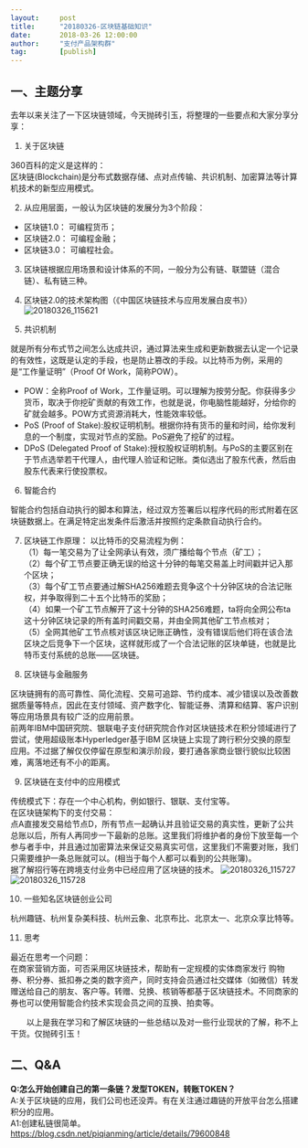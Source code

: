 ```yaml
---  
layout:     post   
title:      "20180326-区块链基础知识"  
date:       2018-03-26 12:00:00  
author:     "支付产品架构群"  
tag:		[publish]   
--- 
```


## 一、主题分享

去年以来关注了一下区块链领域，今天抛砖引玉，将整理的一些要点和大家分享分享：

1. 关于区块链

360百科的定义是这样的：  
区块链(Blockchain)是分布式数据存储、点对点传输、共识机制、加密算法等计算机技术的新型应用模式。

2. 从应用层面，一般认为区块链的发展分为3个阶段：
- 区块链1.0： 可编程货币；
- 区块链2.0： 可编程金融；
- 区块链3.0： 可编程社会。  

3. 区块链根据应用场景和设计体系的不同，一般分为公有链、联盟链（混合链）、私有链三种。  

4. 区块链2.0的技术架构图（《中国区块链技术与应用发展白皮书》）
![20180326_115621](http://static.cocolian.org/img/20180326_115621.png)  

5. 共识机制  

就是所有分布式节之间怎么达成共识，通过算法来生成和更新数据去认定一个记录的有效性，这既是认定的手段，也是防止篡改的手段。以比特币为例，采用的是“工作量证明”（Proof Of Work，简称POW）。

- POW：全称Proof of Work，工作量证明。可以理解为按劳分配。你获得多少货币，取决于你挖矿贡献的有效工作，也就是说，你电脑性能越好，分给你的矿就会越多。POW方式资源消耗大，性能效率较低。  
- PoS (Proof of Stake):股权证明机制。根据你持有货币的量和时间，给你发利息的一个制度，实现对节点的奖励。PoS避免了挖矿的过程。  
- DPoS (Delegated Proof of Stake):授权股权证明机制。与PoS的主要区别在于节点选举若干代理人，由代理人验证和记账。类似选出了股东代表，然后由股东代表来行使投票权。  

6. 智能合约  

智能合约包括自动执行的脚本和算法，经过双方签署后以程序代码的形式附着在区块链数据上。在满足特定出发条件后激活并按照约定条款自动执行合约。

7. 区块链工作原理： 以比特币的交易流程为例：  
（1）每一笔交易为了让全网承认有效，须广播给每个节点（矿工）；  
（2）每个矿工节点要正确无误的给这十分钟的每笔交易盖上时间戳并记入那个区块；  
（3）每个矿工节点要通过解SHA256难题去竞争这个十分钟区块的合法记账权，并争取得到二十五个比特币的奖励；  
（4）如果一个矿工节点解开了这十分钟的SHA256难题，ta将向全网公布ta这十分钟区块记录的所有盖时间戳交易，并由全网其他矿工节点核对；  
（5）全网其他矿工节点核对该区块记账正确性，没有错误后他们将在该合法区块之后竞争下一个区块，这样就形成了一个合法记账的区块单链，也就是比特币支付系统的总账——区块链。  

8. 区块链与金融服务  

区块链拥有的高可靠性、简化流程、交易可追踪、节约成本、减少错误以及改善数据质量等特点，因此在支付领域、资产数字化、智能证券、清算和结算、客户识别等应用场景具有较广泛的应用前景。  
前两年IBM中国研究院、银联电子支付研究院合作对区块链技术在积分领域进行了尝试，使用超级账本Hyperledger基于IBM 区块链上实现了跨行积分交换的原型应用。不过据了解仅仅停留在原型和演示阶段，要打通各家商业银行貌似比较困难，离落地还有不小的距离。  

9. 区块链在支付中的应用模式  

传统模式下：存在一个中心机构，例如银行、银联、支付宝等。  
在区块链架构下的支付交易：  
点A直接发交易给节点D，所有节点一起确认并且验证交易的真实性，更新了公共总账以后，所有人再同步一下最新的总账。这里我们将维护者的身份下放至每一个参与者手中，并且通过加密算法来保证交易真实可信，这里我们不需要对账，我们只需要维护一条总账就可以。(相当于每个人都可以看到的公共账簿)。  
据了解招行等在跨境支付业务中已经应用了区块链的技术。
![20180326_115727](http://static.cocolian.org/img/20180326_115727.png)  
![20180326_115728](http://static.cocolian.org/img/20180326_115728.png)  

10. 一些知名区块链创业公司  

杭州趣链、杭州复杂美科技、杭州云象、北京布比、北京太一、北京众享比特等。  

11. 思考  

最近在思考一个问题：  
在商家营销方面，可否采用区块链技术，帮助有一定规模的实体商家发行 购物券、积分券、抵扣券之类的数字资产，同时支持会员通过社交媒体（如微信）转发赠送给自己的朋友、客户等。转赠、兑换、核销等都基于区块链技术。不同商家的券也可以使用智能合约技术实现会员之间的互换、拍卖等。

&ensp;&ensp;&ensp;&ensp;以上是我在学习和了解区块链的一些总结以及对一些行业现状的了解，称不上干货。仅抛砖引玉！


## 二、Q&A

**Q:怎么开始创建自己的第一条链？发型TOKEN，转账TOKEN？**  
A:关于区块链的应用，我们公司也还没弄。有在关注通过趣链的开放平台怎么搭建积分的应用。  
A1:创建私链很简单。https://blog.csdn.net/piqianming/article/details/79600848
